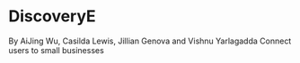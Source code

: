 # DiscoveryE
By AiJing Wu, Casilda Lewis, Jillian Genova and Vishnu Yarlagadda
Connect users to small businesses
